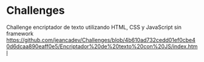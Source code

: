 # Challenges
Challenge encriptador de texto utilizando HTML, CSS y JavaScript sin framework
https://github.com/jeancadev/Challenges/blob/4b610ad732cedd01ef0cbe40d6dcaa890eaff0e5/Encriptador%20de%20texto%20con%20JS/index.html
